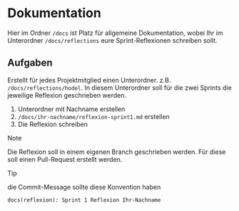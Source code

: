 # Dokumentation

Hier im Ordner `/docs` ist Platz für allgemeine Dokumentation, wobei Ihr im Unterordner `/docs/reflections`
eure Sprint-Reflexionen schreiben sollt.

## Aufgaben

Erstellt für jedes Projektmitglied einen Unterordner. z.B. `/docs/reflections/hodel`.
In diesem Unterordner soll für die zwei Sprints die jeweilige Reflexion geschrieben werden.

1. Unterordner mit Nachname erstellen
2. `/docs/ihr-nachname/reflexion-sprint1.md` erstellen
3. Die Reflexion schreiben

> [!NOTE]
> Die Reflexion soll in einem eigenen Branch geschrieben werden. Für diese soll einen Pull-Request erstellt werden.

> [!TIP]
> die Commit-Message sollte diese Konvention haben
>
> `docs(reflexion): Sprint 1 Reflexion Ihr-Nachname`
